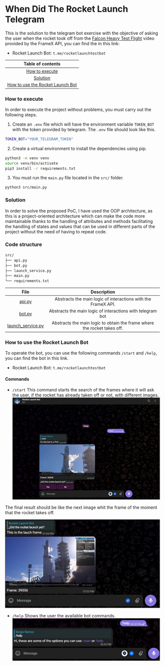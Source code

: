 # When Did The Rocket Launch Telegram

This is the solution to the telegram bot exercise with the objective of asking the user when the rocket took off from the [Falcon Heavy Test Flight](https://www.youtube.com/watch?v=1wbSwFU6tY1c) video provided by the FrameX API, you can find the in this link:

- Rocket Launch Bot: `t.me/rocketlaunchtestbot`

|                           Table of contents                           |
| :-------------------------------------------------------------------: |
|                   [How to execute](#how-to-execute)                   |
|                         [Solution](#solution)                         |
| [How to use the Rocket Launch Bot](#how-to-use-the-rocket-launch-bot) |

### How to execute

In order to execute the project without problems, you must carry out the following steps.

1. Create an `.env` file which will have the environment variable `TOKEN_BOT` with the token provided by telegram. The `.env` file should look like this.

```bash
TOKEN_BOT="YOUR_TELEGRAM_TOKEN"
```

2. Create a virtual environment to install the dependencies using pip.

```bash
python3 -m venv venv
source venv/bin/activate
pip3 install -r requirements.txt
```

3. You must run the `main.py` file located in the `src/` folder.

```bash
python3 src/main.py
```

### Solution

In order to solve the proposed PoC, I have used the OOP architecture, as this is a project-oriented architecture which can make the code more maintainable thanks to the handling of attributes and methods facilitating the handling of states and values that can be used in different parts of the project without the need of having to repeat code.

### Code structure

```bash
src/
├── api.py
├── bot.py
├── launch_service.py
├── main.py
└── requirements.txt
```

|                    File                    |                               Description                                |
| :----------------------------------------: | :----------------------------------------------------------------------: |
|            [api.py](src/api.py)            |      Abstracts the main logic of interactions with the FrameX API.       |
|            [bot.py](src/bot.py)            |        Abstracts the main logic of interactions with telegram bot        |
| [launch_service.py](src/launch_service.py) | Abstracts the main logic to obtain the frame where the rocket takes off. |

### How to use the Rocket Launch Bot

To operate the bot, you can use the following commands `/start` and `/help`, you can find the bot in this link.
- Rocket Launch Bot: `t.me/rocketlaunchtestbot`

#### Commands

- `/start`
  This command starts the search of the frames where it will ask the user, if the rocket has already taken off or not, with different images.
  ![screen_strart](screenshots/screen_start.png)

The final result should be like the next image whit the frame of the moment that the rocket takes off.

![screen_strart_end](screenshots/screen_start_end.png)

- `/help`
  Shows the user the available bot commands.
  ![screen_help](screenshots/screen_help.png)
